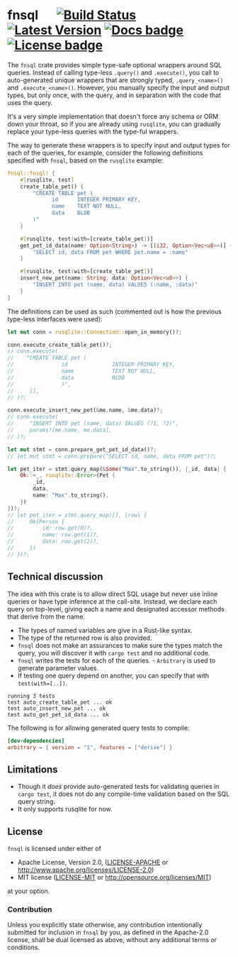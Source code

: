 # fnsql &emsp; [![Build Status]][actions] [![Latest Version]][crates.io] [![Docs badge]][Docs link] [![License badge]][License link]

[Build Status]: https://github.com/da-x/fnsql/actions/workflows/test.yml/badge.svg
[actions]: https://github.com/da-x/fnsql/actions
[Latest Version]: https://img.shields.io/crates/v/fnsql.svg
[crates.io]: https://crates.io/crates/fnsql
[License badge]: https://img.shields.io/badge/license-MIT%2FApache--2.0-blue.svg
[License link]: https://travis-ci.org/da-x/fnsql
[Docs badge]: https://docs.rs/fnsql/badge.svg
[Docs link]: https://docs.rs/fnsql

The `fnsql` crate provides simple type-safe optional wrappers around SQL
queries. Instead of calling type-less `.query()` and `.execute()`, you call to
auto-generated unique wrappers that are strongly typed, `.query_<name>()` and
`.execute_<name>()`. However, you manually specify the input and output types,
but only once, with the query, and in separation with the code that uses the
query.

It's a very simple implementation that doesn't force any schema or ORM down
your throat, so if you are already using `rusqlite`, you can gradually
replace your type-less queries with the type-ful wrappers.

The way to generate these wrappers is to specify input and output types for
each of the queries, for example, consider the following definitions
specified with `fnsql`, based on the `rusqlite` example:

```rust
fnsql::fnsql! {
    #[rusqlite, test]
    create_table_pet() {
        "CREATE TABLE pet (
              id      INTEGER PRIMARY KEY,
              name    TEXT NOT NULL,
              data    BLOB
        )"
    }

    #[rusqlite, test(with=[create_table_pet])]
    get_pet_id_data(name: Option<String>) -> [(i32, Option<Vec<u8>>)] {
        "SELECT id, data FROM pet WHERE pet.name = :name"
    }

    #[rusqlite, test(with=[create_table_pet])]
    insert_new_pet(name: String, data: Option<Vec<u8>>) {
        "INSERT INTO pet (name, data) VALUES (:name, :data)"
    }
}
```

The definitions can be used as such (commented out is how the previous
type-less interfaces were used):

```rust ignore
let mut conn = rusqlite::Connection::open_in_memory()?;

conn.execute_create_table_pet()?;
// conn.execute(
//    "CREATE TABLE pet (
//               id              INTEGER PRIMARY KEY,
//               name            TEXT NOT NULL,
//               data            BLOB
//               )",
//     [],
// )?;

conn.execute_insert_new_pet(&me.name, &me.data)?;
// conn.execute(
//     "INSERT INTO pet (name, data) VALUES (?1, ?2)",
//     params![me.name, me.data],
// )?;

let mut stmt = conn.prepare_get_pet_id_data()?;
// let mut stmt = conn.prepare("SELECT id, name, data FROM pet")?;

let pet_iter = stmt.query_map(&Some("Max".to_string()), |_id, data| {
    Ok::<_, rusqlite::Error>(Pet {
        _id,
        data,
        name: "Max".to_string(),
    })
})?;
// let pet_iter = stmt.query_map([], |row| {
//     Ok(Person {
//         id: row.get(0)?,
//         name: row.get(1)?,
//         data: row.get(2)?,
//     })
// })?;
```

## Technical discussion

The idea with this crate is to allow direct SQL usage but never use inline
queries or have type inference at the call-site. Instead, we declare each query
on top-level, giving each a name and designated accessor methods that derive
from the name.

- The types of named variables are give in a Rust-like syntax.
- The type of the returned row is also provided.
- `fnsql` does not make an assurances to make sure the types match the query,
  you will discover it with `cargo test` and no additional code.
- `fnsql` writes the tests for each of the queries.  - `Arbitrary` is used to
  generate parameter values.
- If testing one query depend on another, you can specify that with `test(with=[..])`.

```text
running 3 tests
test auto_create_table_pet ... ok
test auto_insert_new_pet ... ok
test auto_get_pet_id_data ... ok
```

The following is for allowing generated query tests to compile:

```toml
[dev-dependencies]
arbitrary = { version = "1", features = ["derive"] }
```

## Limitations

 * Though it <i>does</i> provide auto-generated tests for validating queries in `cargo test`,
   it does not do any compile-time validation based on the SQL query string.
 * It only supports rusqlite for now.

## License

`fnsql` is licensed under either of

 * Apache License, Version 2.0, ([LICENSE-APACHE](LICENSE-APACHE) or
   http://www.apache.org/licenses/LICENSE-2.0)
 * MIT license ([LICENSE-MIT](LICENSE-MIT) or
   http://opensource.org/licenses/MIT)

at your option.


### Contribution

Unless you explicitly state otherwise, any contribution intentionally submitted
for inclusion in `fnsql` by you, as defined in the Apache-2.0 license,
shall be dual licensed as above, without any additional terms or conditions.
